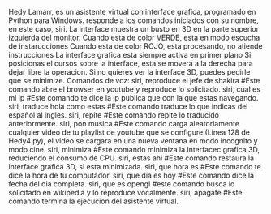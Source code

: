 Hedy Lamarr, es un asistente virtual con interface grafica, programado en Python para Windows.
responde a los comandos iniciados con su nombre, en este caso, siri.
La interface muestra un busto en 3D en la parte superior izquierda del monitor.
Cuando esta de color VERDE, esta en modo escucha de instarucciones
Cuando esta de color ROJO, esta procesando, no atiende instrucciones
La interface grafica esta siempre activa en primer plano
Si posicionas el cursos sobre la interface, esta se movera a la derecha para dejar libre la operacion.
Si no quieres ver la interface 3D, puedes pedirle que se minimize.
Comandos de voz:
  siri, reproduce el jefe de shakira #Este comando abre el browser en youtube y reproduce lo solicitado.
  siri, cual es mi ip #Este comando te dice la ip publica que con la que estas navegando.
  siri, traduce hola como estas #Este comando traduce lo que indicas del español al ingles.
  siri, repite #Este comando repite lo traducido anteriormente.
  siri, pon musica #Este comando carga aleatoriamente cualquier video de tu playlist de youtube que se configure (Linea 128 de Hedy4.py),
                    el video se cargara en una nueva ventana en modo incognito y modo cine.
  siri, minimiza #Este comando minimiza la interfacec grafica 3D, reduciendo el consumo de CPU.
  siri, estas ahi #Este comando restaura la interface grafica 3D, si esta minimizada.
  siri, que hora es #Este comando te dice la hora de tu computador.
  siri, que dia es hoy #Este comando dice la fecha del dia completa.
  siri, que es opengl #este comando busca lo solicitado en wikipedia y lo reproduce vocalmente.
  siri, apagate #Este comando termina la ejecucion del asistente virtual.
  
